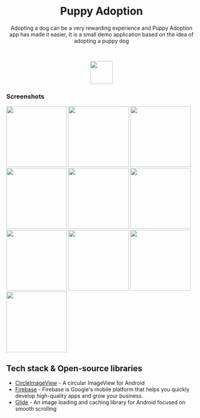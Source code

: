 <h1 align="center">Puppy Adoption</h1>

<p align="center">  
Adopting a dog can be a very rewarding experience and Puppy Adoption app has made it easier, It is a small demo application based on the idea of adopting a puppy dog
</p>
</br>

<p align="center">
<img src="https://user-images.githubusercontent.com/52043419/112720085-543ee480-8f22-11eb-8eb7-c924b7db67c0.png" width=60 height=60/>
</p>



### Screenshots
[<img src="https://user-images.githubusercontent.com/52043419/112719881-581e3700-8f21-11eb-8282-5c19df49bf17.png" width=160>](https://user-images.githubusercontent.com/52043419/112719881-581e3700-8f21-11eb-8282-5c19df49bf17.png)
[<img src="https://user-images.githubusercontent.com/52043419/112719882-58b6cd80-8f21-11eb-903b-a4955d7ea2fa.png" width=160>](https://user-images.githubusercontent.com/52043419/112719882-58b6cd80-8f21-11eb-903b-a4955d7ea2fa.png)
[<img src="https://user-images.githubusercontent.com/52043419/112719878-56547380-8f21-11eb-85d2-9be19ab8c964.png" width=160>](https://user-images.githubusercontent.com/52043419/112719878-56547380-8f21-11eb-85d2-9be19ab8c964.png)
[<img src="https://user-images.githubusercontent.com/52043419/112719870-518fbf80-8f21-11eb-9318-859ccdb0409e.png" width=160>](https://user-images.githubusercontent.com/52043419/112719870-518fbf80-8f21-11eb-9318-859ccdb0409e.png)
[<img src="https://user-images.githubusercontent.com/52043419/112719872-518fbf80-8f21-11eb-9992-cb2f507a18b5.png" width=160>](https://user-images.githubusercontent.com/52043419/112719872-518fbf80-8f21-11eb-9992-cb2f507a18b5.png)
[<img src="https://user-images.githubusercontent.com/52043419/112719874-53598300-8f21-11eb-8109-f0b9aa7a7f58.png" width=160>](https://user-images.githubusercontent.com/52043419/112719874-53598300-8f21-11eb-8109-f0b9aa7a7f58.png)
[<img src="https://user-images.githubusercontent.com/52043419/112719873-52285600-8f21-11eb-8e67-1c477572406e.png" width=160>](https://user-images.githubusercontent.com/52043419/112719873-52285600-8f21-11eb-8e67-1c477572406e.png)
[<img src="https://user-images.githubusercontent.com/52043419/112719880-5785a080-8f21-11eb-8f55-4cdc3ec984db.png" width=160>](https://user-images.githubusercontent.com/52043419/112719880-5785a080-8f21-11eb-8f55-4cdc3ec984db.png)
[<img src="https://user-images.githubusercontent.com/52043419/112719883-594f6400-8f21-11eb-98d2-e52907b5ce12.png" width=160>](https://user-images.githubusercontent.com/52043419/112719883-594f6400-8f21-11eb-98d2-e52907b5ce12.png)
[<img src="https://user-images.githubusercontent.com/52043419/112719884-59e7fa80-8f21-11eb-93c0-0b8d3edaf562.png" width=160>](https://user-images.githubusercontent.com/52043419/112719884-59e7fa80-8f21-11eb-93c0-0b8d3edaf562.png)

## Tech stack & Open-source libraries
- [CircleImageView](https://github.com/hdodenhof/CircleImageView) - A circular ImageView for Android
- [Firebase](https://firebase.google.com/) - Firebase is Google's mobile platform that helps you quickly develop high-quality apps and grow your business.
- [Glide](https://github.com/bumptech/glide) - An image loading and caching library for Android focused on smooth scrolling
